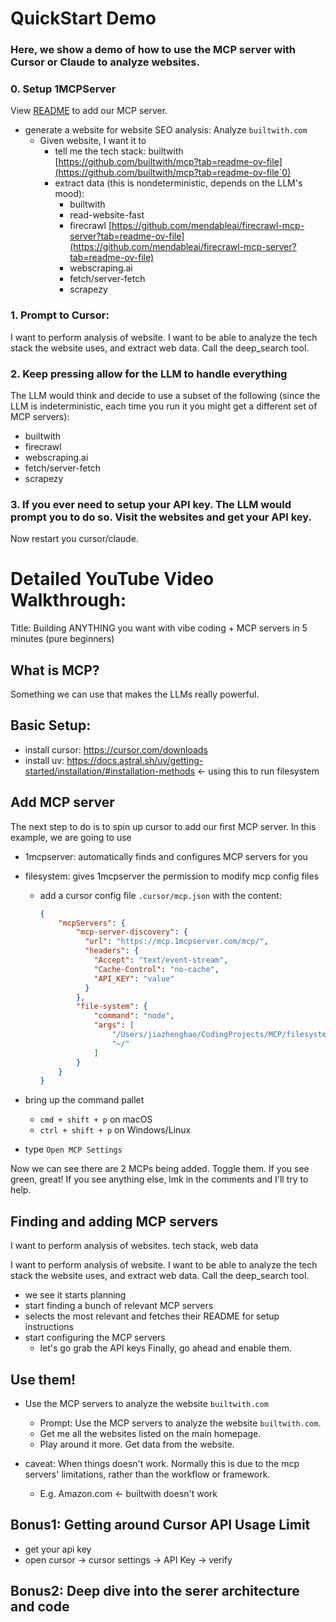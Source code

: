 # QuickStart Demo

### Here, we show a demo of how to use the MCP server with Cursor or Claude to analyze websites. 

### 0. Setup 1MCPServer
View [README](./README.md) to add our MCP server.

- generate a website for website SEO analysis: Analyze `builtwith.com`
    - Given website, I want it to 
        - tell me the tech stack: builtwith [https://github.com/builtwith/mcp?tab=readme-ov-file](https://github.com/builtwith/mcp?tab=readme-ov-file`0)
        - extract data (this is nondeterministic, depends on the LLM's mood): 
          - builtwith
          - read-website-fast
          - firecrawl [https://github.com/mendableai/firecrawl-mcp-server?tab=readme-ov-file](https://github.com/mendableai/firecrawl-mcp-server?tab=readme-ov-file)
          - webscraping.ai
          - fetch/server-fetch
          - scrapezy

### 1. Prompt to Cursor: 
I want to perform analysis of website. I want to be able to analyze the tech stack the website uses, and extract web data. Call the deep_search tool. 

### 2. Keep pressing allow for the LLM to handle everything
The LLM would think and decide to use a subset of the following (since the LLM is indeterministic, each time you run it you might get a different set of MCP servers): 
- builtwith
- firecrawl
- webscraping.ai
- fetch/server-fetch
- scrapezy

### 3. If you ever need to setup your API key. The LLM would prompt you to do so. Visit the websites and get your API key. 
Now restart you cursor/claude. 


# Detailed YouTube Video Walkthrough: 
Title: Building ANYTHING you want with vibe coding + MCP servers in 5 minutes (pure beginners)
## What is MCP? 
Something we can use that makes the LLMs really powerful. 

## Basic Setup: 
- install cursor: https://cursor.com/downloads
- install uv: https://docs.astral.sh/uv/getting-started/installation/#installation-methods <- using this to run filesystem
## Add MCP server
The next step to do is to spin up cursor to add our first MCP server. In this example, we are going to use 
- 1mcpserver: automatically finds and configures MCP servers for you
- filesystem: gives 1mcpserver the permission to modify mcp config files

  - add a cursor config file `.cursor/mcp.json` with the content:
      ```json
      {
          "mcpServers": {
              "mcp-server-discovery": {
                "url": "https://mcp.1mcpserver.com/mcp/",
                "headers": {
                  "Accept": "text/event-stream",
                  "Cache-Control": "no-cache",
                  "API_KEY": "value"
                }
              },
              "file-system": {
                  "command": "node",
                  "args": [
                      "/Users/jiazhenghao/CodingProjects/MCP/filesystem/index.ts",
                      "~/"
                  ]
              }
          }
      }
      ```
- bring up the command pallet
    - `cmd + shift + p` on macOS
    - `ctrl + shift + p` on Windows/Linux
- type `Open MCP Settings`

Now we can see there are 2 MCPs being added. Toggle them. If you see green, great! If you see anything else, lmk in the comments and I'll try to help. 

## Finding and adding MCP servers
I want to perform analysis of websites. tech stack, web data

I want to perform analysis of website. I want to be able to analyze the tech stack the website uses, and extract web data. Call the deep_search tool.

- we see it starts planning
- start finding a bunch of relevant MCP servers
- selects the most relevant and fetches their README for setup instructions
- start configuring the MCP servers
    - let's go grab the API keys
Finally, go ahead and enable them.

## Use them! 
- Use the MCP servers to analyze the website `builtwith.com`
  - Prompt: Use the MCP servers to analyze the website `builtwith.com`. 
  - Get me all the websites listed on the main homepage. 
  - Play around it more. Get data from the website.  

- caveat: When things doesn't work. Normally this is due to the mcp servers' limitations, rather than the workflow or framework.
  - E.g. Amazon.com <- builtwith doesn't work

## Bonus1: Getting around Cursor API Usage Limit
- get your api key
- open cursor -> cursor settings -> API Key -> verify 


## Bonus2: Deep dive into the serer architecture and code